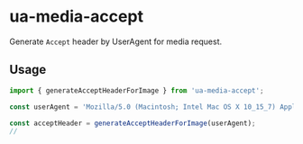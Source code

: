 # ua-media-accept

Generate `Accept` header by UserAgent for media request.

## Usage

``` javascript
import { generateAcceptHeaderForImage } from 'ua-media-accept';

const userAgent = 'Mozilla/5.0 (Macintosh; Intel Mac OS X 10_15_7) AppleWebKit/537.36 (KHTML, like Gecko) Chrome/107.0.0.0 Safari/537.36';

const acceptHeader = generateAcceptHeaderForImage(userAgent);
// 
```

